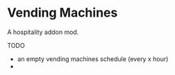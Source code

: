 # Vending Machines
A hospitality addon mod.

TODO
- an empty vending machines schedule (every x hour)
- 